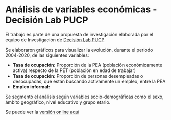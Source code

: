 # Análisis de variables económicas - Decisión Lab PUCP

El trabajo es parte de una propuesta de investigación elaborada por el equipo de Investigación de [Decisión Lab PUCP](https://www.facebook.com/decisionlabPUCP)

Se elaboraron gráficos para visualizar la evolución, durante el periodo 2004-2020, de las siguientes variables:
- **Tasa de ocupación:** Proporción de la PEA (población económicamente activa) respecto de la PET (población en edad de trabajar)
-  **Tasa de ocupación:** Proporción de personas desempleadas o desocupadas, que están buscando activamente un empleo, entre la PEA
-  **Empleo informal:**

Se segmentó el análisis según variables socio-demográficas como el sexo, ámbito geográfico, nivel educativo y grupo etario.

Se puede ver la [versión online aquí](https://jorgehmartinez.github.io/Decision-Lab/INEI-graficos.html)
